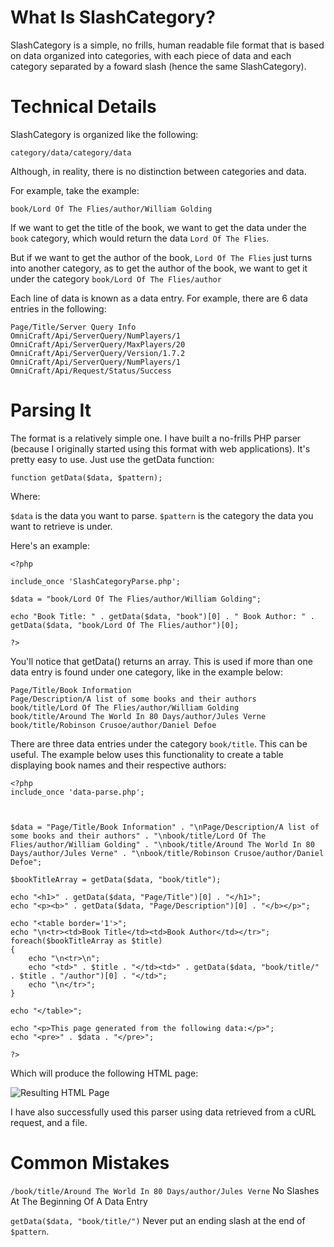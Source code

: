 What Is SlashCategory?
======================

SlashCategory is a simple, no frills, human readable file format that is based on data organized into categories, with each piece of data and each category separated by a foward slash (hence the same SlashCategory).

Technical Details
=================

SlashCategory is organized like the following:

`category/data/category/data`

Although, in reality, there is no distinction between categories and data.

For example, take the example:

`book/Lord Of The Flies/author/William Golding`

If we want to get the title of the book, we want to get the data under the `book` category, which would return the data `Lord Of The Flies`.

But if we want to get the author of the book, `Lord Of The Flies` just turns into another category, as to get the author of the book, we want to get it under the category `book/Lord Of The Flies/author`

Each line of data is known as a data entry. For example, there are 6 data entries in the following:

	Page/Title/Server Query Info
	OmniCraft/Api/ServerQuery/NumPlayers/1
	OmniCraft/Api/ServerQuery/MaxPlayers/20
	OmniCraft/Api/ServerQuery/Version/1.7.2
	OmniCraft/Api/ServerQuery/NumPlayers/1
	OmniCraft/Api/Request/Status/Success

Parsing It
==========

The format is a relatively simple one. I have built a no-frills PHP parser (because I originally started using this format with web applications). It's pretty easy to use. Just use the getData function:

`function getData($data, $pattern);`

Where:

`$data` is the data you want to parse.
`$pattern` is the category the data you want to retrieve is under.


Here's an example:

	<?php

	include_once 'SlashCategoryParse.php';

	$data = "book/Lord Of The Flies/author/William Golding";

	echo "Book Title: " . getData($data, "book")[0] . " Book Author: " . getData($data, "book/Lord Of The Flies/author")[0];

	?>

You'll notice that getData() returns an array. This is used if more than one data entry is found under one category, like in the example below:

	Page/Title/Book Information
	Page/Description/A list of some books and their authors
	book/title/Lord Of The Flies/author/William Golding
	book/title/Around The World In 80 Days/author/Jules Verne
	book/title/Robinson Crusoe/author/Daniel Defoe

There are three data entries under the category `book/title`. This can be useful. The example below uses this functionality to create a table displaying book names and their respective authors:

	<?php
	include_once 'data-parse.php';



	$data = "Page/Title/Book Information" . "\nPage/Description/A list of some books and their authors" . "\nbook/title/Lord Of The Flies/author/William Golding" . "\nbook/title/Around The World In 80 Days/author/Jules Verne" . "\nbook/title/Robinson Crusoe/author/Daniel Defoe";

	$bookTitleArray = getData($data, "book/title");

	echo "<h1>" . getData($data, "Page/Title")[0] . "</h1>";
	echo "<p><b>" . getData($data, "Page/Description")[0] . "</b></p>";

	echo "<table border='1'>";
	echo "\n<tr><td>Book Title</td><td>Book Author</td></tr>";
	foreach($bookTitleArray as $title)
	{
		echo "\n<tr>\n";
		echo "<td>" . $title . "</td><td>" . getData($data, "book/title/" . $title . "/author")[0] . "</td>";
		echo "\n</tr>";
	}

	echo "</table>";

	echo "<p>This page generated from the following data:</p>";
	echo "<pre>" . $data . "</pre>";

	?>

Which will produce the following HTML page:

![Resulting HTML Page](http://i.imgur.com/JQq3AMV.png?1)
	
I have also successfully used this parser using data retrieved from a cURL request, and a file.

Common Mistakes
===============

`/book/title/Around The World In 80 Days/author/Jules Verne`
No Slashes At The Beginning Of A Data Entry

`getData($data, "book/title/")`
Never put an ending slash at the end of `$pattern`.




